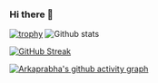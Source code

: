 ### Hi there 👋
[![trophy](https://github-profile-trophy.vercel.app/?username=ArkaprabhaChakraborty)](https://github.com/ryo-ma/github-profile-trophy)
![Github stats](https://github-readme-stats.vercel.app/api?username=ArkaprabhaChakraborty&count_private=true&theme=tokyonight)
  
  
[![GitHub Streak](https://github-readme-streak-stats.herokuapp.com/?user=ArkaprabhaChakraborty&theme=tokyonight)](https://github.com/DenverCoder1/github-readme-streak-stats)

[![Arkaprabha's github activity graph](https://activity-graph.herokuapp.com/graph?username=ArkaprabhaChakraborty&theme=rogue)](https://github.com/ashutosh00710/github-readme-activity-graph)

<!--
**ArkaprabhaChakraborty/ArkaprabhaChakraborty** is a ✨ _special_ ✨ repository because its `README.md` (this file) appears on your GitHub profile.

Here are some ideas to get you started:

- 🔭 I’m currently working on ...
- 🌱 I’m currently learning ...
- 👯 I’m looking to collaborate on ...
- 🤔 I’m looking for help with ...
- 💬 Ask me about ...
- 📫 How to reach me: ...
- 😄 Pronouns: ...
- ⚡ Fun fact: ...
-->
